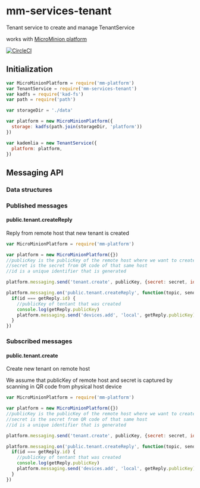 # mm-services-tenant

Tenant service to create and manage TenantService

works with [MicroMinion platform](https://github.com/MicroMinion/mm-platform)

[![CircleCI](https://circleci.com/gh/MicroMinion/mm-services-tenant.svg?style=svg)](https://circleci.com/gh/MicroMinion/mm-services-tenant)

## Initialization

```js
var MicroMinionPlatform = require('mm-platform')
var TenantService = require('mm-services-tenant')
var kadfs = require('kad-fs')
var path = require('path')

var storageDir = './data'

var platform = new MicroMinionPlatform({
  storage: kadfs(path.join(storageDir, 'platform'))
})

var kademlia = new TenantService({
  platform: platform,
})
```

## Messaging API

### Data structures

### Published messages

#### public.tenant.createReply

Reply from remote host that new tenant is created

```js
var MicroMinionPlatform = require('mm-platform')

var platform = new MicroMinionPlatform({})
//publicKey is the publicKey of the remote host where we want to create a tenant on
//secret is the secret from QR code of that same host
//id is a unique identifier that is generated

platform.messaging.send('tenant.create', publicKey, {secret: secret, id: id})

platform.messaging.on('public.tenant.createReply', function(topic, sender, getReply) {
  if(id === getReply.id) {
    //publicKey of tentant that was created
    console.log(getReply.publicKey)
    platform.messaging.send('devices.add', 'local', getReply.publicKey)
  }
})
```

### Subscribed messages

#### public.tenant.create

Create new tenant on remote host

We assume that publicKey of remote host and secret is captured by scanning in QR code from physical host device

```js
var MicroMinionPlatform = require('mm-platform')

var platform = new MicroMinionPlatform({})
//publicKey is the publicKey of the remote host where we want to create a tenant on
//secret is the secret from QR code of that same host
//id is a unique identifier that is generated

platform.messaging.send('tenant.create', publicKey, {secret: secret, id: id})

platform.messaging.on('public.tenant.createReply', function(topic, sender, getReply) {
  if(id === getReply.id) {
    //publicKey of tentant that was created
    console.log(getReply.publicKey)
    platform.messaging.send('devices.add', 'local', getReply.publicKey)
  }
})
```
